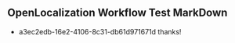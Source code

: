 ## OpenLocalization Workflow Test MarkDown
* a3ec2edb-16e2-4106-8c31-db61d971671d thanks!

<!--HONumber=Jul16_HO2-->


